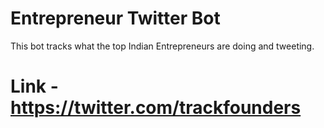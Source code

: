 # Entrepreneur Twitter Bot
This bot tracks what the top Indian Entrepreneurs are doing and tweeting.

# Link - https://twitter.com/trackfounders
